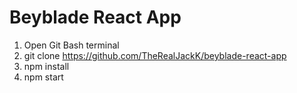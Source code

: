 # Beyblade React App

1. Open Git Bash terminal
2. git clone https://github.com/TheRealJackK/beyblade-react-app
3. npm install
4. npm start